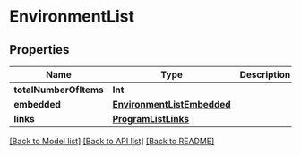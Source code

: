 # EnvironmentList

## Properties
Name | Type | Description | Notes
------------ | ------------- | ------------- | -------------
**totalNumberOfItems** | **Int** |  | [optional] 
**embedded** | [**EnvironmentListEmbedded**](EnvironmentListEmbedded.md) |  | [optional] 
**links** | [**ProgramListLinks**](ProgramListLinks.md) |  | [optional] 

[[Back to Model list]](../README.md#documentation-for-models) [[Back to API list]](../README.md#documentation-for-api-endpoints) [[Back to README]](../README.md)



